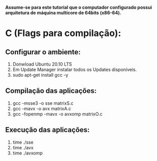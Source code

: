 __Assume-se para este tutorial que o computador configurado possui arquitetura de máquina multicore de 64bits (x86-64).__

C (Flags para compilação):
========

Configurar o ambiente:
--------

1. Donwload Ubuntu 20.10 LTS
2. Em Update Manager instalar todos os Updates disponíveis.
3. sudo apt-get install gcc -y

Compilação das aplicações:
--------

1. gcc -msse3 -o sse matrixS.c
2. gcc -mavx -o avx matrixA.c
3. gcc -fopenmp -mavx -o avxomp matrixO.c

Execução das aplicações:
--------

1. time ./sse
2. time ./avx
3. time ./avxomp
